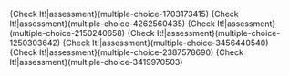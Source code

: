 {Check It!|assessment}(multiple-choice-1703173415)
{Check It!|assessment}(multiple-choice-4262560435)
{Check It!|assessment}(multiple-choice-2150240658)
{Check It!|assessment}(multiple-choice-1250303642)
{Check It!|assessment}(multiple-choice-3456440540)
{Check It!|assessment}(multiple-choice-2387578690)
{Check It!|assessment}(multiple-choice-3419970503)
